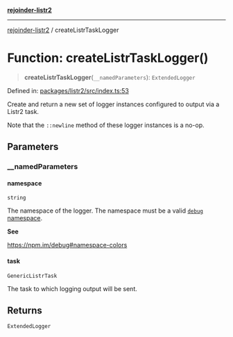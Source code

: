 [**rejoinder-listr2**](../README.md)

***

[rejoinder-listr2](../README.md) / createListrTaskLogger

# Function: createListrTaskLogger()

> **createListrTaskLogger**(`__namedParameters`): `ExtendedLogger`

Defined in: [packages/listr2/src/index.ts:53](https://github.com/Xunnamius/rejoinder/blob/fd6ae7b54821a38e5873a5bc746fe7995ec48e83/packages/listr2/src/index.ts#L53)

Create and return a new set of logger instances configured to output via a
Listr2 task.

Note that the `::newline` method of these logger instances is a no-op.

## Parameters

### \_\_namedParameters

#### namespace

`string`

The namespace of the logger. The namespace must be a valid [`debug`
namespace](https://npm.im/debug#namespace-colors).

**See**

https://npm.im/debug#namespace-colors

#### task

`GenericListrTask`

The task to which logging output will be sent.

## Returns

`ExtendedLogger`
